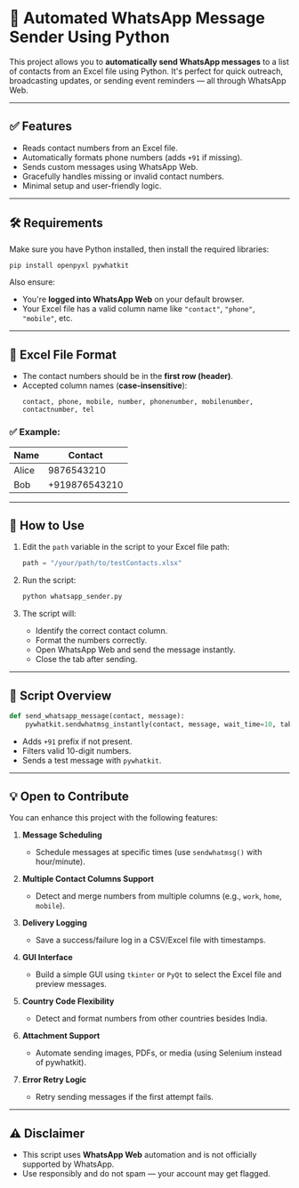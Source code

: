 # 📲 Automated WhatsApp Message Sender Using Python

This project allows you to **automatically send WhatsApp messages** to a list of contacts from an Excel file using Python. It's perfect for quick outreach, broadcasting updates, or sending event reminders — all through WhatsApp Web.

---

## ✅ Features

- Reads contact numbers from an Excel file.
- Automatically formats phone numbers (adds `+91` if missing).
- Sends custom messages using WhatsApp Web.
- Gracefully handles missing or invalid contact numbers.
- Minimal setup and user-friendly logic.

---

## 🛠️ Requirements

Make sure you have Python installed, then install the required libraries:

```bash
pip install openpyxl pywhatkit
```

Also ensure:
- You're **logged into WhatsApp Web** on your default browser.
- Your Excel file has a valid column name like `"contact"`, `"phone"`, `"mobile"`, etc.

---

## 📂 Excel File Format

- The contact numbers should be in the **first row (header)**.
- Accepted column names (**case-insensitive**):
  ```
  contact, phone, mobile, number, phonenumber, mobilenumber, contactnumber, tel
  ```

### ✅ Example:

| Name       | Contact        |
|------------|----------------|
| Alice      | 9876543210     |
| Bob        | +919876543210  |

---

## 🚀 How to Use

1. Edit the `path` variable in the script to your Excel file path:
   ```python
   path = "/your/path/to/testContacts.xlsx"
   ```

2. Run the script:
   ```bash
   python whatsapp_sender.py
   ```

3. The script will:
   - Identify the correct contact column.
   - Format the numbers correctly.
   - Open WhatsApp Web and send the message instantly.
   - Close the tab after sending.

---

## 📌 Script Overview

```python
def send_whatsapp_message(contact, message):
    pywhatkit.sendwhatmsg_instantly(contact, message, wait_time=10, tab_close=True)
```

- Adds `+91` prefix if not present.
- Filters valid 10-digit numbers.
- Sends a test message with `pywhatkit`.

---

## 💡 Open to Contribute 

You can enhance this project with the following features:

1. **Message Scheduling**
   - Schedule messages at specific times (use `sendwhatmsg()` with hour/minute).

2. **Multiple Contact Columns Support**
   - Detect and merge numbers from multiple columns (e.g., `work`, `home`, `mobile`).

3. **Delivery Logging**
   - Save a success/failure log in a CSV/Excel file with timestamps.

4. **GUI Interface**
   - Build a simple GUI using `tkinter` or `PyQt` to select the Excel file and preview messages.

5. **Country Code Flexibility**
   - Detect and format numbers from other countries besides India.

6. **Attachment Support**
   - Automate sending images, PDFs, or media (using Selenium instead of pywhatkit).

7. **Error Retry Logic**
   - Retry sending messages if the first attempt fails.

---

## ⚠️ Disclaimer

- This script uses **WhatsApp Web** automation and is not officially supported by WhatsApp.
- Use responsibly and do not spam — your account may get flagged.
